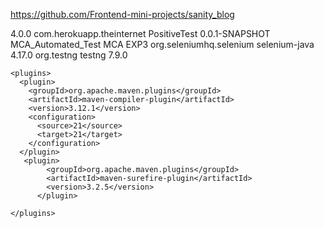 https://github.com/Frontend-mini-projects/sanity_blog

<project xmlns="https://maven.apache.org/POM/4.0.0" xmlns:xsi="https://www.w3.org/2001/XMLSchema-instance" xsi:schemaLocation="https://maven.apache.org/POM/4.0.0 https://maven.apache.org/xsd/maven-4.0.0.xsd">
  <modelVersion>4.0.0</modelVersion>
  <groupId>com.herokuapp.theinternet</groupId>
  <artifactId>PositiveTest</artifactId>
  <version>0.0.1-SNAPSHOT</version>
  <name>MCA_Automated_Test</name>
  <description>MCA EXP3</description>
  
  <!-- Maven Dependencies -->
  <!-- SureFire -->
  <!-- Compiler -->
  <!-- TestNG -->
  <!-- https://mvnrepository.com/artifact/org.seleniumhq.selenium/selenium-java -->
<dependencies>
<dependency>
    <groupId>org.seleniumhq.selenium</groupId>
    <artifactId>selenium-java</artifactId>
    <version>4.17.0</version>
</dependency>

<!-- https://mvnrepository.com/artifact/org.testng/testng -->
<dependency>
    <groupId>org.testng</groupId>
    <artifactId>testng</artifactId>
    <version>7.9.0</version>

</dependency>


</dependencies>
    
  <build>

    <plugins>
      <plugin>
        <groupId>org.apache.maven.plugins</groupId>
        <artifactId>maven-compiler-plugin</artifactId>
        <version>3.12.1</version>
        <configuration>
          <source>21</source>
          <target>21</target>
        </configuration>
      </plugin>
       <plugin>
            <groupId>org.apache.maven.plugins</groupId>
            <artifactId>maven-surefire-plugin</artifactId>
            <version>3.2.5</version>
          </plugin>
      
    </plugins>

  </build>

</project>
